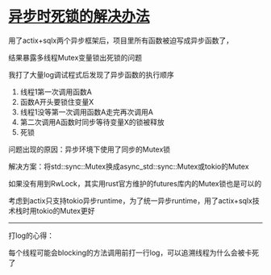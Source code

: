 # [异步时死锁的解决办法](/2020/05/async_mutex_deadlock.md)

用了actix+sqlx两个异步框架后，项目里所有函数被迫写成异步函数了，

结果暴露多线程Mutex变量锁出死锁的问题

我打了大量log调试程式后发现了异步函数的执行顺序

1. 线程1第一次调用函数A
2. 函数A开头要锁住变量X
3. 线程1没等第一次调用函数A走完再次调用A
4. 第二次调用A函数时同步等待变量X的锁被释放
5. 死锁

问题出现的原因：异步环境下使用了同步的Mutex锁

解决方案：将std::sync::Mutex换成async_std::sync::Mutex或tokio的Mutex

如果没有用到RwLock，其实用rust官方维护的futures库内的Mutex锁也是可以的

考虑到actix只支持tokio异步runtime，为了统一异步runtime，用了actix+sqlx技术栈时用tokio的Mutex更好

---

打log的心得：

每个线程可能会blocking的方法调用前打一行log，可以追溯线程为什么会被卡死了
